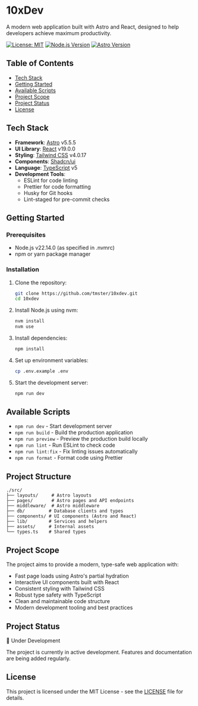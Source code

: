# 10xDev

A modern web application built with Astro and React, designed to help developers achieve maximum productivity.

[![License: MIT](https://img.shields.io/badge/License-MIT-yellow.svg)](https://opensource.org/licenses/MIT)
[![Node.js Version](https://img.shields.io/badge/node-22.14.0-brightgreen.svg)](https://nodejs.org/)
[![Astro Version](https://img.shields.io/badge/astro-5.5.5-orange.svg)](https://astro.build/)

## Table of Contents
- [Tech Stack](#tech-stack)
- [Getting Started](#getting-started)
- [Available Scripts](#available-scripts)
- [Project Scope](#project-scope)
- [Project Status](#project-status)
- [License](#license)

## Tech Stack

- **Framework**: [Astro](https://astro.build/) v5.5.5
- **UI Library**: [React](https://reactjs.org/) v19.0.0
- **Styling**: [Tailwind CSS](https://tailwindcss.com/) v4.0.17
- **Components**: [Shadcn/ui](https://ui.shadcn.com/)
- **Language**: [TypeScript](https://www.typescriptlang.org/) v5
- **Development Tools**:
  - ESLint for code linting
  - Prettier for code formatting
  - Husky for Git hooks
  - Lint-staged for pre-commit checks

## Getting Started

### Prerequisites

- Node.js v22.14.0 (as specified in .nvmrc)
- npm or yarn package manager

### Installation

1. Clone the repository:
   ```bash
   git clone https://github.com/tmster/10xdev.git
   cd 10xdev
   ```

2. Install Node.js using nvm:
   ```bash
   nvm install
   nvm use
   ```

3. Install dependencies:
   ```bash
   npm install
   ```

4. Set up environment variables:
   ```bash
   cp .env.example .env
   ```

5. Start the development server:
   ```bash
   npm run dev
   ```

## Available Scripts

- `npm run dev` - Start development server
- `npm run build` - Build the production application
- `npm run preview` - Preview the production build locally
- `npm run lint` - Run ESLint to check code
- `npm run lint:fix` - Fix linting issues automatically
- `npm run format` - Format code using Prettier

## Project Structure

```
./src/
├── layouts/     # Astro layouts
├── pages/       # Astro pages and API endpoints
├── middleware/  # Astro middleware
├── db/         # Database clients and types
├── components/ # UI components (Astro and React)
├── lib/        # Services and helpers
├── assets/     # Internal assets
└── types.ts    # Shared types
```

## Project Scope

The project aims to provide a modern, type-safe web application with:

- Fast page loads using Astro's partial hydration
- Interactive UI components built with React
- Consistent styling with Tailwind CSS
- Robust type safety with TypeScript
- Clean and maintainable code structure
- Modern development tooling and best practices

## Project Status

🚧 Under Development

The project is currently in active development. Features and documentation are being added regularly.

## License

This project is licensed under the MIT License - see the [LICENSE](LICENSE) file for details.